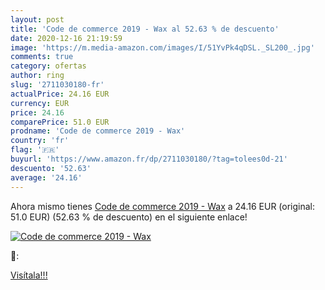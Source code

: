 ```yaml
---
layout: post
title: 'Code de commerce 2019 - Wax al 52.63 % de descuento'
date: 2020-12-16 21:19:59
image: 'https://m.media-amazon.com/images/I/51YvPk4qDSL._SL200_.jpg'
comments: true
category: ofertas
author: ring
slug: '2711030180-fr'
actualPrice: 24.16 EUR
currency: EUR
price: 24.16
comparePrice: 51.0 EUR
prodname: 'Code de commerce 2019 - Wax'
country: 'fr'
flag: '🇫🇷'
buyurl: 'https://www.amazon.fr/dp/2711030180/?tag=tolees0d-21'
descuento: '52.63'
average: '24.16'
---
```


Ahora mismo tienes [Code de commerce 2019 - Wax](https://www.amazon.fr/dp/2711030180/?tag=tolees0d-21) a 24.16 EUR (original: 51.0 EUR) (52.63 %  de descuento) en el siguiente enlace!

[![Code de commerce 2019 - Wax](https://m.media-amazon.com/images/I/51YvPk4qDSL._SL200_.jpg)](https://www.amazon.fr/dp/2711030180/?tag=tolees0d-21)

🔎:


[Visítala!!!](https://www.amazon.fr/dp/2711030180/?tag=tolees0d-21)
